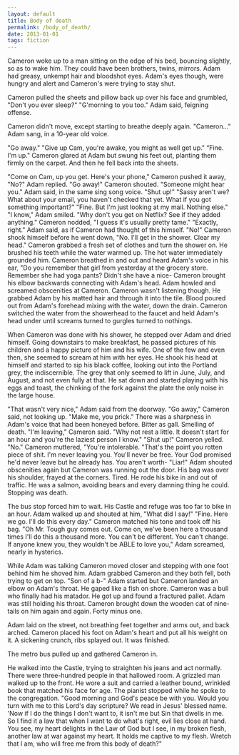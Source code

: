 ```yaml
---
layout: default
title: Body of death
permalink: /body_of_death/
date: 2013-01-01
tags: fiction
---
```


Cameron woke up to a man sitting on the edge of his bed, bouncing slightly, so as to wake him. They could have been brothers, twins, mirrors. Adam had greasy, unkempt hair and bloodshot eyes. Adam's eyes though, were hungry and alert and Cameron's were trying to stay shut.

Cameron pulled the sheets and pillow back up over his face and grumbled, "Don't you ever sleep?" 
 "G'morning to you too." Adam said, feigning offense.

Cameron didn't move, except starting to breathe deeply again. "Cameron..." Adam sang, in a 10-year old voice.

"Go away." 
 "Give up Cam, you're awake, you might as well get up." 
 “Fine. I'm up." Cameron glared at Adam but swung his feet out, planting them firmly on the carpet. And then he fell back into the sheets. 

"Come on Cam, up you get. Here's your phone," Cameron pushed it away, "No?" Adam replied. 
 "Go away!" Cameron shouted. 
 "Someone might hear you." Adam said, in the same sing song voice. 
 "Shut up!"
 "Sassy aren't we? What about your email, you haven't checked that yet. What if you got something important?"
 "Fine. But I'm just looking at my mail. Nothing else." 
 "I know," Adam smiled. "Why don't you get on Netflix? See if they added anything." Cameron nodded, "I guess it's usually pretty tame." 
 "Exactly, right." Adam said, as if Cameron had thought of this himself. "No!" Cameron shook himself before he went down, "No. I'll get in the shower. Clear my head." Cameron grabbed a fresh set of clothes and turn the shower on. He brushed his teeth while the water warmed up. The hot water immediately grounded him. Cameron breathed in and out and heard Adam's voice in his ear, "Do you remember that girl from yesterday at the grocery store. Remember she had yoga pants? Didn't she have a nice- Cameron brought his elbow backwards connecting with Adam's head. Adam howled and screamed obscenities at Cameron. Cameron wasn't listening though. He grabbed Adam by his matted hair and through it into the tile. Blood poured out from Adam's forehead mixing with the water, down the drain. Cameron switched the water from the showerhead to the faucet and held Adam's head under until screams turned to gurgles turned to nothings.

When Cameron was done with his shower, he stepped over Adam and dried himself. Going downstairs to make breakfast, he passed pictures of his children and a happy picture of him and his wife. One of the few and even then, she seemed to scream at him with her eyes. He shook his head at himself and started to sip his black coffee, looking out into the Portland grey, the indiscernible. The grey that only seemed to lift in June, July, and August, and not even fully at that. He sat down and started playing with his eggs and toast, the chinking of the fork against the plate the only noise in the large house.

"That wasn't very nice," Adam said from the doorway. "Go away," Cameron said, not looking up. "Make me, you prick." There was a sharpness in Adam's voice that had been honeyed before. Bitter as gall. Smelling of death. "I'm leaving," Cameron said. "Why not rest a little. It doesn't start for an hour and you're the laziest person I know." "Shut up!" Cameron yelled. "No." Cameron muttered, "You're intolerable. "That's the point you rotten piece of shit. I'm never leaving you. You'll never be free. Your God promised he'd never leave but he already has. You aren't worth- "Liar!" Adam shouted obscenities again but Cameron was running out the door. His bag was over his shoulder, frayed at the corners. Tired. He rode his bike in and out of traffic. He was a salmon, avoiding bears and every damning thing he could. Stopping was death.

The bus stop forced him to wait. His Castle and refuge was too far to bike in an hour. Adam walked up and shouted at him, "What did I say!" "Fine. Here we go. I'll do this every day." Cameron matched his tone and took off his bag. "Oh Mr. Tough guy comes out. Come on, we've been here a thousand times I'll do this a thousand more. You can't be different. You can't change. If anyone knew you, they wouldn't be ABLE to love you," Adam screamed, nearly in hysterics.

While Adam was talking Cameron moved closer and stepping with one foot behind him he shoved him. Adam grabbed Cameron and they both fell, both trying to get on top. "Son of a b-" Adam started but Cameron landed an elbow on Adam's throat. He gaped like a fish on shore. Cameron was a bull who finally had his matador. He got up and found a fractured pallet. Adam was still holding his throat. Cameron brought down the wooden cat of nine-tails on him again and again. Forty minus one.

Adam laid on the street, not breathing feet together and arms out, and back arched. Cameron placed his foot on Adam's heart and put all his weight on it. A sickening crunch, ribs splayed out. It was finished.

The metro bus pulled up and gathered Cameron in.

He walked into the Castle, trying to straighten his jeans and act normally. There were three-hundred people in that hallowed room. A grizzled man walked up to the front. He wore a suit and carried a leather bound, wrinkled book that matched his face for age. The pianist stopped while he spoke to the congregation. "Good morning and God's peace be with you. Would you turn with me to this Lord's day scripture? We read in Jesus' blessed name. 'Now if I do the things I don't want to, it isn't me but Sin that dwells in me. So I find it a law that when I want to do what's right, evil lies close at hand. You see, my heart delights in the Law of God but I see, in my broken flesh, another law at war against my heart. It holds me captive to my flesh. Wretch that I am, who will free me from this body of death?"